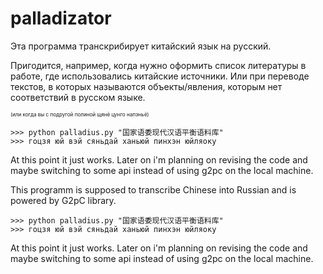 # palladizator

Эта программа транскрибирует китайский язык на русский.

Пригодится, например, когда нужно оформить список литературы в работе, где использовались китайские источники.
Или при переводе текстов, в которых называются объекты/явления, которым нет соответствий в русском языке.

<sub><sub><sub> (или когда вы с подругой полиной щянё цунго напэньё)<sub><sub><sub>

```
>>> python palladius.py "国家语委现代汉语平衡语料库" 
>>> гоцзя юй вэй сяньдай ханьюй пинхэн юйляоку
```

At this point it just works. Later on i'm planning on revising the code and maybe switching to some api instead of using g2pc on the local machine.

This programm is supposed to transcribe Chinese into Russian and is powered by G2pC library.

```
>>> python palladius.py "国家语委现代汉语平衡语料库" 
>>> гоцзя юй вэй сяньдай ханьюй пинхэн юйляоку
```

At this point it just works. Later on i'm planning on revising the code and maybe switching to some api instead of using g2pc on the local machine.
